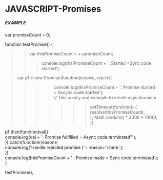 # JAVASCRIPT-Promises

##### EXAMPLE

var promiseCount = 0; <br>

function testPromise() { <br>
>>var thisPromiseCount = ++promiseCount; <br>
>>>console.log(thsiPromiseCount + ': Started =Sync code started'); <br>
  
>var p1 = new Promise(function(resolve, reject){ <br>
>>>>console.log(thisPromiseCount + ': Promise started = Ascync code started'); <br>
    // This is only and example to create asynchronism <br>
>>>>>>>setTimeout(function() { <br>
>>>>>>>resolve(thisPromiseCount);  <br>
>>>>}, Math.random() * 2000 + 1000); <br>
>}); <br>
  
  p1.then(function(val){ <br>
    console.log(val + ': Promise fullfilled = Async code terminated"'); <br>
  }).catch(function(reason){ <br>
    console.log('Handle rejected promise ('+ reason+') here.'); <br>
  }) <br>
  console.log(thisPromiseCount + ' : Promise made = Sync code terminated'); <br>
} <br>

testPromise(); <br>
